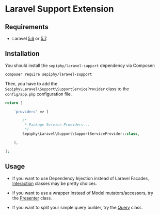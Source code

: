 
# Laravel Support Extension

## Requirements

- Laravel [5.6](https://laravel.com/docs/5.6) or [5.7](https://laravel.com/docs/5.7).

## Installation

You should install the `sepiphy/laravel-support` dependency via Composer:

```bash
composer require sepiphy/laravel-support
```

Then, you have to add the `Sepiphy\Laravel\Support\SupportServiceProvider` class to the `config/app.php` configuration file.

```php
return [

    'providers' => [

        /*
         * Package Service Providers...
         */
        Sepiphy\Laravel\Support\SupportServiceProvider::class,

    ],

];
```

## Usage

- If you want to use Dependency Injection instead of Laravel Facades, [Interaction](Interaction) classes may be pretty choices.

- If you want to use a wrapper instead of Model mutators/accessors, try the [Presenter](Presenter.php) class.

- If you want to split your simple query builder, try the [Query](Query.php) class.
